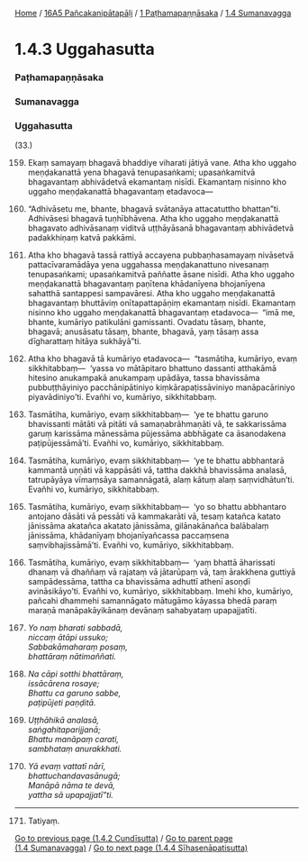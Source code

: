
[Home](/) / [16A5 Pañcakanipātapāḷi](/tipitaka/16A5.md) / [1 Paṭhamapaṇṇāsaka](/tipitaka/16A5/1.md) / [1.4 Sumanavagga](/tipitaka/16A5/1/1.4.md)

# 1.4.3 Uggahasutta

### Paṭhamapaṇṇāsaka

### Sumanavagga

### Uggahasutta

(33.)

159. Ekaṃ samayaṃ bhagavā bhaddiye viharati jātiyā vane. Atha kho uggaho meṇḍakanattā yena bhagavā tenupasaṅkami; upasaṅkamitvā bhagavantaṃ abhivādetvā ekamantaṃ nisīdi. Ekamantaṃ nisinno kho uggaho meṇḍakanattā bhagavantaṃ etadavoca—

160. “Adhivāsetu me, bhante, bhagavā svātanāya attacatuttho bhattan”ti. Adhivāsesi bhagavā tuṇhībhāvena. Atha kho uggaho meṇḍakanattā bhagavato adhivāsanaṃ viditvā uṭṭhāyāsanā bhagavantaṃ abhivādetvā padakkhiṇaṃ katvā pakkāmi.

161. Atha kho bhagavā tassā rattiyā accayena pubbaṇhasamayaṃ nivāsetvā pattacīvaramādāya yena uggahassa meṇḍakanattuno nivesanaṃ tenupasaṅkami; upasaṅkamitvā paññatte āsane nisīdi. Atha kho uggaho meṇḍakanattā bhagavantaṃ paṇītena khādanīyena bhojanīyena sahatthā santappesi sampavāresi. Atha kho uggaho meṇḍakanattā bhagavantaṃ bhuttāviṃ onītapattapāṇiṃ ekamantaṃ nisīdi. Ekamantaṃ nisinno kho uggaho meṇḍakanattā bhagavantaṃ etadavoca—  “imā me, bhante, kumāriyo patikulāni gamissanti. Ovadatu tāsaṃ, bhante, bhagavā; anusāsatu tāsaṃ, bhante, bhagavā, yaṃ tāsaṃ assa dīgharattaṃ hitāya sukhāyā”ti.

162. Atha kho bhagavā tā kumāriyo etadavoca—  “tasmātiha, kumāriyo, evaṃ sikkhitabbaṃ—  ‘yassa vo mātāpitaro bhattuno dassanti atthakāmā hitesino anukampakā anukampaṃ upādāya, tassa bhavissāma pubbuṭṭhāyiniyo pacchānipātiniyo kiṃkārapaṭissāviniyo manāpacāriniyo piyavādiniyo’ti. Evañhi vo, kumāriyo, sikkhitabbaṃ.

163. Tasmātiha, kumāriyo, evaṃ sikkhitabbaṃ—  ‘ye te bhattu garuno bhavissanti mātāti vā pitāti vā samaṇabrāhmaṇāti vā, te sakkarissāma garuṃ karissāma mānessāma pūjessāma abbhāgate ca āsanodakena paṭipūjessāmā’ti. Evañhi vo, kumāriyo, sikkhitabbaṃ.

164. Tasmātiha, kumāriyo, evaṃ sikkhitabbaṃ—  ‘ye te bhattu abbhantarā kammantā uṇṇāti vā kappāsāti vā, tattha dakkhā bhavissāma analasā, tatrupāyāya vīmaṃsāya samannāgatā, alaṃ kātuṃ alaṃ saṃvidhātun’ti. Evañhi vo, kumāriyo, sikkhitabbaṃ.

165. Tasmātiha, kumāriyo, evaṃ sikkhitabbaṃ—  ‘yo so bhattu abbhantaro antojano dāsāti vā pessāti vā kammakarāti vā, tesaṃ katañca katato jānissāma akatañca akatato jānissāma, gilānakānañca balābalaṃ jānissāma, khādanīyaṃ bhojanīyañcassa paccaṃsena saṃvibhajissāmā’ti. Evañhi vo, kumāriyo, sikkhitabbaṃ.

166. Tasmātiha, kumāriyo, evaṃ sikkhitabbaṃ—  ‘yaṃ bhattā āharissati dhanaṃ vā dhaññaṃ vā rajataṃ vā jātarūpaṃ vā, taṃ ārakkhena guttiyā sampādessāma, tattha ca bhavissāma adhuttī athenī asoṇḍī avināsikāyo’ti. Evañhi vo, kumāriyo, sikkhitabbaṃ. Imehi kho, kumāriyo, pañcahi dhammehi samannāgato mātugāmo kāyassa bhedā paraṃ maraṇā manāpakāyikānaṃ devānaṃ sahabyataṃ upapajjatīti.

167. _Yo naṃ bharati sabbadā,_  
_niccaṃ ātāpi ussuko;_  
_Sabbakāmaharaṃ posaṃ,_  
_bhattāraṃ nātimaññati._  


168. _Na cāpi sotthi bhattāraṃ,_  
_issācārena rosaye;_  
_Bhattu ca garuno sabbe,_  
_paṭipūjeti paṇḍitā._  


169. _Uṭṭhāhikā analasā,_  
_saṅgahitaparijjanā;_  
_Bhattu manāpaṃ carati,_  
_sambhataṃ anurakkhati._  


170. _Yā evaṃ vattatī nārī,_  
_bhattuchandavasānugā;_  
_Manāpā nāma te devā,_  
_yattha sā upapajjatī”ti._  


---

171. Tatiyaṃ.



[Go to previous page (1.4.2 Cundīsutta)](/tipitaka/16A5/1/1.4/1.4.2.md) / [Go to parent page (1.4 Sumanavagga)](/tipitaka/16A5/1/1.4.md) / [Go to next page (1.4.4 Sīhasenāpatisutta)](/tipitaka/16A5/1/1.4/1.4.4.md)


